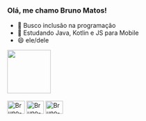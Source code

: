 ### Olá, me chamo Bruno Matos!

- 🔭 Busco inclusão na programação
- 🌱 Estudando Java, Kotlin e JS para Mobile
- 😄 ele/dele

<div>
 <img height="100em" src="https://github-readme-stats.vercel.app/api/top-langs/?username=brunom4tos&show_=true&theme=dark">
</div>

<div style="display: inline_block"><br>
 <img align="center" alt="Bruno-AndriodS" height="30" width="40"src="https://cdn.jsdelivr.net/gh/devicons/devicon/icons/androidstudio/androidstudio-original.svg">
 <img align="center" alt="Bruno-Java" height="30" width="40"src="https://cdn.jsdelivr.net/gh/devicons/devicon/icons/java/java-original.svg">
 <img align="center" alt="Bruno-Kotlin" height="30" width="40"src="https://cdn.jsdelivr.net/gh/devicons/devicon/icons/kotlin/kotlin-original.svg"">         
</div>

 ##
